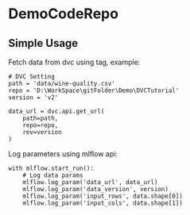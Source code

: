 # DemoCodeRepo

## Simple Usage

Fetch data from dvc using tag, example:

    # DVC Setting
    path = 'data/wine-quality.csv'
    repo = 'D:\WorkSpace\gitFolder\Demo\DVCTutorial'
    version = 'v2'

    data_url = dvc.api.get_url(
        path=path,
        repo=repo,
        rev=version
    )

Log parameters using mlflow api:

    with mlflow.start_run():
        # Log data params
        mlflow.log_param('data_url', data_url)
        mlflow.log_param('data_version', version)
        mlflow.log_param('input_rows', data.shape[0])
        mlflow.log_param('input_cols', data.shape[1])
